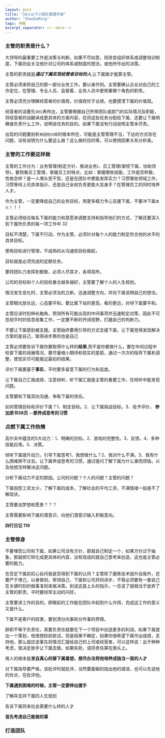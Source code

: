 ```yaml
---
layout: post
title: "10人以下小团队管理手册"
author: "ShanDaMing"
tags: 书籍
excerpt_separator: <!--more-->
---
```


### 主管的职责是什么？

大领导的最重要工作是决策与判断，<!--more-->如果不尽如意，则改变组织体系或调整培训制度，下属则会关注他针对公司的体系或制度的想法，或他所作出的决策。

主管的职责就是***通过下属实现经营者目标的人***,让下属做才能算主管。

主管必须承担自己的那一部分业务工作，要以身作则。主管要确认企业对自己的工作定位，在管理、专业人员、监督着、业务人员中更侧重哪个角色的职责。

主管必须充分理解经营者的价值观，价值观优于业绩。也要摸清下属的价值观。

经营者的话要先`消化`再传达，主管要根据自己所带团队或部门的实际情况及职能，将经营者的话翻译成更具体的方案内容，在将这些任务分配给下属，还要让下属明确谁负责什么工作，说明该任务的目的。如果下属没有行动说明主管未尽责。

出现的问题要剖析`原因性问题`的根本所在，可能是主管管理不当，下达的方式存在问题，没有说明为什么要这么做？这么做的目的等，可以使用因果关系分析表。

### 主管的工作要这样做

主管的工作分为：业务管理(制定方针、推进业务)、员工管理(掌控下属，协助领导)，要侧重员工管理，掌握员工的特点，比如：掌握哪些技能，工作是否积极，性格怎样？是一人埋头苦干型，还是在团队中更能发挥实力？习惯哪些领域工作，习惯等待上司具体指示，还是自己全权负责更能大显身手？在管理员工的同时培养人才。

作为主管，一定要降低自己的业务目标，用更多精力专心支援下属，不要冲下属`发火`！！！

主管必须结合每名下属的能力和意愿来调整支持和指导他们的方式，了解还要深入到下属所负责的每一项工作中		32

目标不清楚，下属不行动，作为主管，必须针对每个人的能力制定符合他的水平的具体目标。

使用目标进行管理，不成熟的从沟通型目标做起，

目标就是必须完成的定额任务。

要将团队力发挥到极致，必须人尽其才，各得其所。

公司的目标和个人的目标重合越多越好，主管要了解个人的人生规划。

情况发生变化时，主管必须当机立断，迅速调整方向，并向下属说明自己的想法。

主管眼光放长远，心态要平和。要比属下站的更高，看的更远，对待下属要平和。

主管应该时刻伸长触角，预测所有可能出现的中间事项并迅速制定对策，因此不可忽视平时的信息收集工作，一定要不断的开阔视野，打磨自己的判断力。

不要让下属感到被支援。主管始终要用引导的方式支援下属，让下属觉得发现解决方案的是自己，取得进步靠的也是自己

主管必须要告诉下属你要取得什么样的**结果**,而不是你要做什么，要在中间过程中检查下属的进展情况，要尽量缩小期待和现实的差距，通过一次次的指导下属和调整，使现实尽可能接近最初的结果。

评价下属要基于**事实**，平时要多留意下属的行为和态度。

让下属自己汇报成绩，注意倾听，听下属汇报是主管的重要工作，在倾听中能发现问题。

主管要和下属双向沟通，争取下属的信任。

如何管理目标和评价下属？1、制定目标。2、让下属挑战目标。3、给予评价，	**参加原书38页**	**--要养成思考的习惯**

### 点燃下属工作热情

高尔夫中蕴含的5大动力：1、明确的目标。2、游戏的完整性。3、反馈。4、多种技能应用。5、决策。

倾听下属提升动力，引导下属思考1、我想做什么？2、我对什么不满。3、我有什么困难跨不过去。让下属养成思考的习惯，通过提问了解下属为什么事而烦恼，以及他想怎样解决这问题。

分析下属动力不足的原因。公司的问题？个人的问题？主管的问题？

下属抱怨工资太少。了解下属的成本，了解社会的平均工资，不满情绪一般是不了解现状。

主管要谈梦想和愿景？？？

主管需要影响下属的潜意识，向他们潜意识输入积极意向。

**四行日记	119**

### 主管修身

不要埋怨公司和下属，如果公司没有方针，那就自己制定一个，如果方针过于抽象，那就把它转化成更具体的内容，没有现成的就自己思考来创造，这也是主管必要的能力。

在否定下属前扣心自问我是否得到下属的认同？主管除了磨练技术提升自我外，还要严于律己，以身做则，带领自己、下属和公司共同进步，不管必须要有一套自己在关键时刻的做事准则来做决策。别说这是上头的指示，一旦说了就相当于放弃了主管的职责，平时要经常主动的问好。

主管要讲工作的目的，即眼前的工作能在团队中起到什么作用，完成这工作的意义又是什么。

下属不是客户的奴隶，要划清分内事和分外事的界限。

辞职不等于负责任，真要负责任就要在下一个项目中创造更多的利润，如果下属提出一个策划，他很想跃跃欲试，但是结果不确定，如果你很希望下属作出成绩，支持他，那么就应该事先将情况汇报给自己的上司或经营者，可以这样说：出于种种考虑，我决定放手让下属去做，如果失败，请将责任算在我头上。

用人的根本是**发自真心的替下属着想，想尽办法将他培养成独当一面的人才**

对下属指导要严格，该批评时就批评，当然要委婉的指出他的错误，也可以先说他的优点，在批评他。

**下属遇到困难的时候，主管一定要伸出援手**

了解并支持下属的人生规划

告诉下属将来社会需要什么样的人才

**首先考虑自己能做的事**

### 打造团队


